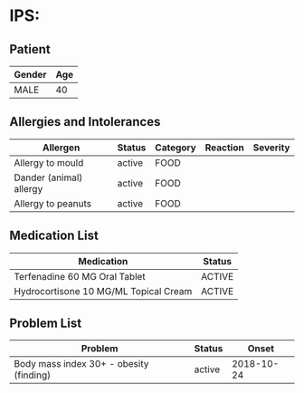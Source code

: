 # IPS:

## Patient

|Gender|Age|
|---|---|
|MALE|40|

## Allergies and Intolerances

|Allergen|Status|Category|Reaction|Severity|
|---|---|---|---|---|
|Allergy to mould|active|FOOD|||
|Dander (animal) allergy|active|FOOD|||
|Allergy to peanuts|active|FOOD|||

## Medication List

|Medication|Status|
|---|---|
|Terfenadine 60 MG Oral Tablet|ACTIVE|
|Hydrocortisone 10 MG/ML Topical Cream|ACTIVE|

## Problem List

|Problem|Status|Onset|
|---|---|---|
|Body mass index 30+ - obesity (finding)|active|2018-10-24|
